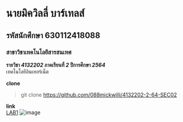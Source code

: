 # นายมิควิลลี่ บาร์เทลส์  
## รหัสนักศึกษา 630112418088  
### สาขาวิชาเทคโนโลยีสารสนเทศ  

**รายวิชา *4132202* ภาคเรียนที่ *2* ปีการศึกษา *2564***  
เทคโนโลยีอินเทอร์เน็ต  

**clone**  
>git clone https://github.com/088mickwilli/4132202-2-64-SEC02

**link**  
[LAB1](https://github.com/088mickwilli/4132202-2-64-SEC02/tree/main/LAB1)
![image](https://scontent.fbkk14-1.fna.fbcdn.net/v/t1.6435-9/30264528_1644579852298842_5647002380642811904_n.jpg?_nc_cat=100&ccb=1-5&_nc_sid=174925&_nc_ohc=-FI5jH52kCYAX9zrh9Y&_nc_ht=scontent.fbkk14-1.fna&oh=e376b1d517acf586ddede202631a435e&oe=61D8B58D)